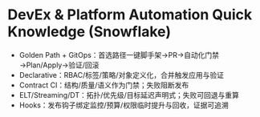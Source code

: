 # DevEx & Platform Automation Quick Knowledge (Snowflake)

- Golden Path + GitOps：首选路径一键脚手架→PR→自动化门禁→Plan/Apply→验证/回滚
- Declarative：RBAC/标签/策略/对象定义化，合并触发应用与验证
- Contract CI：结构/质量/语义作为门禁；失败阻断发布
- ELT/Streaming/DT：拓扑/优先级/目标延迟声明式；失败可回退与重算
- Hooks：发布钩子绑定监控/预算/权限临时提升与回收，证据可追溯
